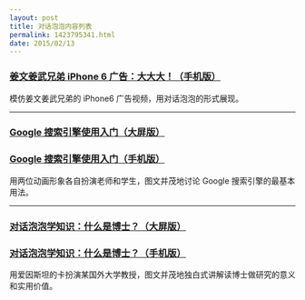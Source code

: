 ```yaml
---
layout: post
title: 对话泡泡内容列表
permalink: 1423795341.html
date: 2015/02/13
---
```


### [姜文姜武兄弟 iPhone 6 广告：大大大！（手机版）][1]

模仿姜文姜武兄弟的 iPhone6 广告视频，用对话泡泡的形式展现。

---

### [Google 搜索引擎使用入门（大屏版）][2]
### [Google 搜索引擎使用入门（手机版）][3]

用两位动画形象各自扮演老师和学生，图文并茂地讨论 Google 搜索引擎的最基本用法。

---

### [对话泡泡学知识：什么是博士？（大屏版）][4]
### [对话泡泡学知识：什么是博士？（手机版）][5]

用爱因斯坦的卡扮演某国外大学教授，图文并茂地独白式讲解读博士做研究的意义和实用价值。

[1]: http://pimgeek.github.io/chat/iphone6-m/
[2]: http://pimgeek.github.io/chat/google/
[3]: http://pimgeek.github.io/chat/google-m/
[4]: http://pimgeek.github.io/chat/what-is-phd/
[5]: http://pimgeek.github.io/chat/what-is-phd-m/
